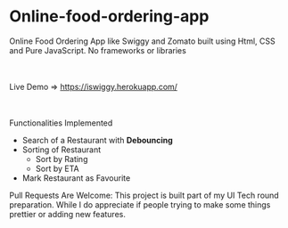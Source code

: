 # Online-food-ordering-app
Online Food Ordering App like Swiggy and Zomato built using Html, CSS and Pure JavaScript. No frameworks or libraries <br/><br/><br/>

Live Demo => https://iswiggy.herokuapp.com/  <br/><br/><br/>

Functionalities Implemented <br/>
* Search of a Restaurant with <b>Debouncing</b>
* Sorting of Restaurant
  * Sort by Rating
  * Sort by ETA
* Mark Restaurant as Favourite


Pull Requests Are Welcome: This project is built part of my UI Tech round preparation. While I do appreciate if people trying to make some things prettier or adding new features.
